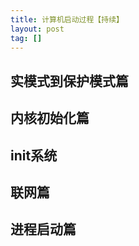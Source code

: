 ```yaml
---
title: 计算机启动过程【持续】
layout: post
tag: []
---
```


## 实模式到保护模式篇


## 内核初始化篇


## init系统


## 联网篇


## 进程启动篇